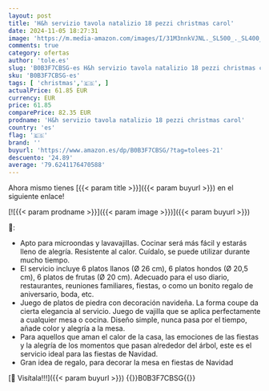 ```yaml
---
layout: post
title: 'H&h servizio tavola natalizio 18 pezzi christmas carol'
date: 2024-11-05 18:27:31
image: 'https://m.media-amazon.com/images/I/31M3nnkVJNL._SL500_._SL400_.jpg'
comments: true
category: ofertas
author: 'tole.es'
slug: 'B0B3F7CBSG-es H&h servizio tavola natalizio 18 pezzi christmas carol'
sku: 'B0B3F7CBSG-es'
tags: [ 'christmas','🇪🇸', ]
actualPrice: 61.85 EUR
currency: EUR
price: 61.85
comparePrice: 82.35 EUR
prodname: 'H&h servizio tavola natalizio 18 pezzi christmas carol'
country: 'es'
flag: '🇪🇸'
brand: ''
buyurl: 'https://www.amazon.es/dp/B0B3F7CBSG/?tag=tolees-21'
descuento: '24.89'
average: '79.6241176470588'
---
```


Ahora mismo tienes [{{< param title >}}]({{< param buyurl >}}) en el siguiente enlace!

[![{{< param prodname >}}]({{< param image >}})]({{< param buyurl >}})

🔎:

- Apto para microondas y lavavajillas. Cocinar será más fácil y estarás lleno de alegría. Resistente al calor. Cuídalo, se puede utilizar durante mucho tiempo.
- El servicio incluye 6 platos llanos (Ø 26 cm), 6 platos hondos (Ø 20,5 cm), 6 platos de frutas (Ø 20 cm). Adecuado para el uso diario, restaurantes, reuniones familiares, fiestas, o como un bonito regalo de aniversario, boda, etc.
- Juego de platos de piedra con decoración navideña. La forma coupe da cierta elegancia al servicio. Juego de vajilla que se aplica perfectamente a cualquier mesa o cocina. Diseño simple, nunca pasa por el tiempo, añade color y alegría a la mesa.
- Para aquellos que aman el calor de la casa, las emociones de las fiestas y la alegría de los momentos que pasan alrededor del árbol, este es el servicio ideal para las fiestas de Navidad.
- Gran idea de regalo, para decorar la mesa en fiestas de Navidad

[🛒 Visítala!!!]({{< param buyurl >}})
{{<world>}}B0B3F7CBSG{{</world>}}
